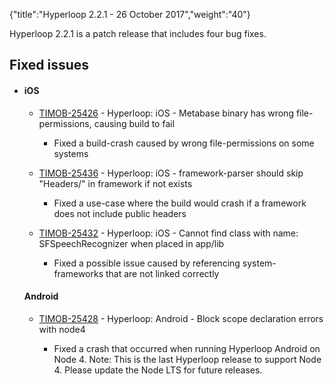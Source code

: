 {"title":"Hyperloop 2.2.1 - 26 October 2017","weight":"40"}

Hyperloop 2.2.1 is a patch release that includes four bug fixes.

## Fixed issues

* #### iOS

    * [TIMOB-25426](https://jira.appcelerator.org/browse/TIMOB-25426) - Hyperloop: iOS - Metabase binary has wrong file-permissions, causing build to fail

        * Fixed a build-crash caused by wrong file-permissions on some systems

    * [TIMOB-25436](https://jira.appcelerator.org/browse/TIMOB-25436) - Hyperloop: iOS - framework-parser should skip "Headers/" in framework if not exists

        * Fixed a use-case where the build would crash if a framework does not include public headers

    * [TIMOB-25432](https://jira.appcelerator.org/browse/TIMOB-25432) - Hyperloop: iOS - Cannot find class with name: SFSpeechRecognizer when placed in app/lib

        * Fixed a possible issue caused by referencing system-frameworks that are not linked correctly

    #### Android

    * [TIMOB-25428](https://jira.appcelerator.org/browse/TIMOB-25428) - Hyperloop: Android - Block scope declaration errors with node4

        * Fixed a crash that occurred when running Hyperloop Android on Node 4. Note: This is the last Hyperloop release to support Node 4. Please update the Node LTS for future releases.
